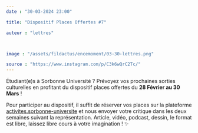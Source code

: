 ```yaml
---
date : "30-03-2024 23:00"

title: "Dispositif Places Offertes #7"

auteur : "lettres" 



image : "/assets/fildactus/encemoment/03-30-lettres.png"

source : "https://www.instagram.com/p/C3k6wQrC2Tc/"
---
```


Étudiant(e)s à Sorbonne Université ? Prévoyez vos prochaines sorties culturelles en profitant du dispositif places offertes du __28 Février au 30 Mars__ !

Pour participer au dispositif, il suffit de réserver vos places sur la plateforme [activites.sorbonne-universite](https://activites.sorbonne-universite.fr/creneaux-activite?aid=168) et nous envoyer votre critique dans les deux semaines suivant la représentation. Article, vidéo, podcast, dessin, le format est libre, laissez libre cours à votre imagination ! ✨
